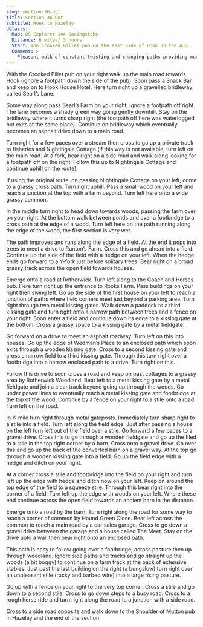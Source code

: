 ```yaml
---
slug: section-36-out
title: Section 36 Out
subtitle: Hook to Hazeley
details:
  Map: OS Explorer 144 Basingstoke
  Distance: 6 miles/ 3 hours
  Start: The Crooked Billet pub on the east side of Hook on the A30.
  Comment: >
    Pleasant walk of constant twisting and changing paths providing much interest and contrasts from woods to heaths to secret shady ways; some boggy patches
---
```

With the Crooked Billet pub on your right walk up the main road towards Hook (ignore a footpath down the side of the pub). Soon pass a Snack Bar and keep on to Hook House Hotel. Here turn right up a gravelled bridleway called Searl’s Lane.

Some way along pass Searl’s Farm on your right, ignore a footpath off right. The lane becomes a shady green way going gently downhill. Stay on the bridleway where it turns sharp right (the footpath off here was waterlogged but exits at the same place). Continue on bridleway which eventually becomes an asphalt drive down to a main road.

Turn right for a few paces over a stream then cross to go up a private track to fisheries and Nightingale Cottage (if this way is not available, turn left on the main road. At a fork, bear right on a side road and walk along looking for a footpath off on the right. Follow this up to Nightingale Cottage and continue uphill on the route).

If using the original route, on passing Nightingale Cottage on your left, come to a grassy cross path. Turn right uphill. Pass a small wood on your left and reach a junction at the top with a farm beyond. Turn left here onto a wide grassy common.

In the middle turn right to head down towards woods, passing the farm over on your right. At the bottom walk between ponds and over a footbridge to a cross path at the edge of a wood. Turn left here on the path running along the edge of the wood, the first section is very wet.

The path improves and runs along the edge of a field. At the end it pops into trees to meet a drive to Runton’s Farm. Cross this and go ahead into a field. Continue up the side of the field with a hedge on your left. When the hedge ends go forward to a Y-fork just before solitary trees. Bear right on a broad grassy track across the open field towards houses.

Emerge onto a road at Rotherwick. Turn left along to the Coach and Horses pub. Here turn right up the entrance to Rooks Farm. Pass buildings on your right then swing left. Go up the side of the first house on your left to reach a junction of paths where field corners meet just beyond a parking area. Turn right through two metal kissing gates. Walk down a paddock to a third kissing gate and turn right onto a narrow path between trees and a fence on your right. Soon enter a field and continue down its edge to a kissing gate at the bottom. Cross a grassy space to a kissing gate by a metal fieldgate.

Go forward on a drive to meet an asphalt roadway. Turn left on this into houses. Go up the edge of Wedman’s Place to an enclosed path which soon exits through a wooden kissing gate. Cross to a second kissing gate and cross a narrow field to a third kissing gate. Through this turn right over a footbridge into a narrow enclosed path to a drive. Turn right on this.

Follow this drive to soon cross a road and keep on past cottages to a grassy area by Rotherwick Woodland. Bear left to a metal kissing gate by a metal fieldgate and join a clear track beyond going up through the woods. Go under power lines to eventually reach a metal kissing gate and footbridge at the top of the wood. Continue by a fence on your right to a stile onto a road. Turn left on the road.

In ¼ mile turn right through metal gateposts. Immediately turn sharp right to a stile into a field. Turn left along the field edge. Just after passing a house on the left turn left out of the field over a stile. Go forward a few paces to a gravel drive. Cross this to go through a wooden fieldgate and go up the filed to a stile in the top right corner by a barn. Cross onto a gravel drive. Go over this and go up the back of the converted barn on a gravel way. At the top go through a wooden kissing gate into a field. Go up the field edge with a hedge and ditch on your right.

At a corner cross a stile and footbridge into the field on your right and turn left up the edge with hedge and ditch now on your left. Keep on around the top edge of the field to a squeeze stile. Through this bear right into the corner of a field. Turn left up the edge with woods on your left. Where these end continue across the open field towards an ancient barn in the distance.

Emerge onto a road by the barn. Turn right along the road for some way to reach a corner of common by Hound Green Close. Bear left across the common to reach a main road by a car sales garage. Cross to go down a gravel drive between the garage and a house called The Meet. Stay on the drive upto a wall then bear right onto an enclosed path.

This path is easy to follow going over a footbridge, across pasture then up through woodland. Ignore side paths and tracks and go straight up the woods (a bit boggy) to continue on a farm track at the back of extensive stables. Just past the last building on the right (a bungalow) turn right over an unpleasant stile (rocky and barbed wire) into a large rising pasture.

Go up with a fence on your right to the very top corner. Cross a stile and go down to a second stile. Cross to go down steps to a busy road. Cross to a rough horse ride and turn right along the road to a junction with a side road.

Cross to a side road opposite and walk down to the Shoulder of Mutton pub in Hazeley and the end of the section.

